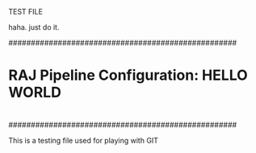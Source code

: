 TEST FILE

haha. just do it. 

###################################################
#                                                 #
# RAJ Pipeline Configuration: HELLO WORLD         #
#                                                 #
###################################################


This is a testing file used for playing with GIT 